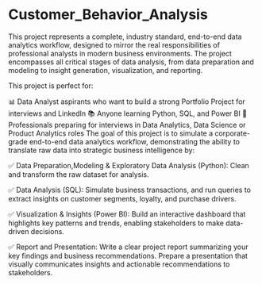 # Customer_Behavior_Analysis
This project represents a complete, industry standard, end-to-end data analytics workflow, designed to mirror the real responsibilities of professional analysts in modern business environments. The project encompasses all critical stages of data analysis, from data preparation and modeling to insight generation, visualization, and reporting.

This project is perfect for:

📊 Data Analyst aspirants who want to build a strong Portfolio Project for interviews and LinkedIn
📚 Anyone learning Python, SQL, and Power BI
💼 Professionals preparing for interviews in Data Analytics, Data Science or Product Analytics roles
The goal of this project is to simulate a corporate-grade end-to-end data analytics workflow, demonstrating the ability to translate raw data into strategic business intelligence by:

✅ Data Preparation,Modeling & Exploratory Data Analysis (Python): Clean and transform the raw dataset for analysis.

✅ Data Analysis (SQL): Simulate business transactions, and run queries to extract insights on customer segments, loyalty, and purchase drivers.

✅ Visualization & Insights (Power BI): Build an interactive dashboard that highlights key patterns and trends, enabling stakeholders to make data-driven decisions.

✅ Report and Presentation: Write a clear project report summarizing your key findings and business recommendations. Prepare a presentation that visually communicates insights and actionable recommendations to stakeholders.
